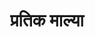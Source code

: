 ---
layout: home
description: "Homepage of Pratik Mallya"
tage: [blog, weblog, "Pratik Mallya", Pratik, Mallya]
title: "प्रतिक माल्या "
---